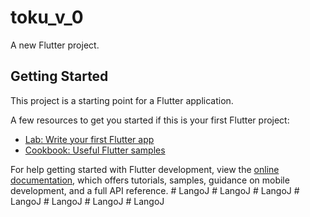 # toku_v_0

A new Flutter project.

## Getting Started

This project is a starting point for a Flutter application.

A few resources to get you started if this is your first Flutter project:

- [Lab: Write your first Flutter app](https://docs.flutter.dev/get-started/codelab)
- [Cookbook: Useful Flutter samples](https://docs.flutter.dev/cookbook)

For help getting started with Flutter development, view the
[online documentation](https://docs.flutter.dev/), which offers tutorials,
samples, guidance on mobile development, and a full API reference.
#   L a n g o J  
 #   L a n g o J  
 #   L a n g o J  
 #   L a n g o J  
 #   L a n g o J  
 #   L a n g o J  
 #   L a n g o J  
 